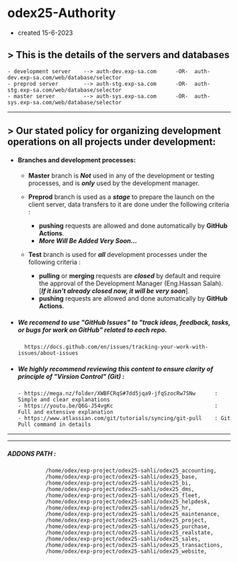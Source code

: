 # odex25-Authority
  - created 15-6-2023

## > This is the details of the servers and databases 
    - development server    --> auth-dev.exp-sa.com      -OR-  auth-dev.exp-sa.com/web/database/selector
    - preprod server        --> auth-stg.exp-sa.com      -OR-  auth-stg.exp-sa.com/web/database/selector
    - master server         --> auth-sys.exp-sa.com      -OR-  auth-sys.exp-sa.com/web/database/selector
---
## > Our stated policy for organizing development operations on all projects under development:

- #### Branches and development processes:
  - **Master** branch is ***Not*** used in any of the development or testing processes, and is ***only*** used by the development manager.

  - **Preprod** branch is used as a ***stage*** to prepare the launch on the client server, data transfers to it are done under the following criteria :   
    - **pushing** requests are allowed and done automatically by **GitHub Actions**.
    - ***More Will Be Added Very Soon...***


  - **Test** branch is used for ***all*** development processes under the following criteria : 
    - **pulling** or **merging** requests are ***closed*** by default and require the approval of the Development Manager (Eng.Hassan Salah). [***If it isn't already closed now, it will be very soon***]. 
    - **pushing** requests are allowed and done automatically by **GitHub Actions**.

- ##### We recomend to use "GitHub Issues" to "track ideas, feedback, tasks, or bugs for work on GitHub" related to each repo.
        https://docs.github.com/en/issues/tracking-your-work-with-issues/about-issues   

- ##### We highly recommend reviewing this content to ensure clarity of principle of ***"Virsion Control"*** (Git) : 
      - https://mega.nz/folder/XWBFCRqS#7dd5jqa9-jfqSzocRw7SNw      : Simple and clear explanations
      - https://youtu.be/Q6G-J54vgKc                                : Full and extensive explanation
      - https://www.atlassian.com/git/tutorials/syncing/git-pull    : Git Pull command in details
---
---
##### **ADDONS PATH** :

                /home/odex/exp-project/odex25-sahli/odex25_accounting,
                /home/odex/exp-project/odex25-sahli/odex25_base,
                /home/odex/exp-project/odex25-sahli/odex25_bi,
                /home/odex/exp-project/odex25-sahli/odex25_dms,
                /home/odex/exp-project/odex25-sahli/odex25_fleet,
                /home/odex/exp-project/odex25-sahli/odex25_helpdesk,
                /home/odex/exp-project/odex25-sahli/odex25_hr,
                /home/odex/exp-project/odex25-sahli/odex25_maintenance,
                /home/odex/exp-project/odex25-sahli/odex25_project,
                /home/odex/exp-project/odex25-sahli/odex25_purchase,
                /home/odex/exp-project/odex25-sahli/odex25_realstate,
                /home/odex/exp-project/odex25-sahli/odex25_sales,
                /home/odex/exp-project/odex25-sahli/odex25_transactions,
                /home/odex/exp-project/odex25-sahli/odex25_website,

